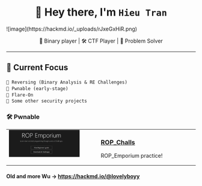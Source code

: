 <h1 align="center">👋 Hey there, I'm <code>Hieu Tran</code></h1>
![image](https://hackmd.io/_uploads/rJxeGxHiR.png)

<p align="center">
  🧠 Binary player | 🛠 CTF Player | 🧩 Problem Solver
</p>

---

## 🎯 Current Focus

```txt
🔹 Reversing (Binary Analysis & RE Challenges)  
🔹 Pwnable (early-stage) 
🔹 Flare-On
🔹 Some other security projects
```
### 🛠️ Pwnable 

<table>
  <tr>
    <td style="vertical-align: top; width: 40%;">
      <a href="https://github.com/anotherme13/ROP_Challs">
        <img src="https://github.com/anotherme13/anotherme13/blob/main/ROP.png" alt="ROP_Challs" width="100%">
      </a>
    </td>
    <td style="vertical-align: top; padding-left: 50px;">
      <h3><a href="https://github.com/anotherme13/ROP_Challs">ROP_Challs</a></h3>
      <p>
         ROP_Emporium practice!
      </p>
    </td>
  </tr>
</table>

</table>

#### Old and more Wu -> https://hackmd.io/@lovelyboyy



